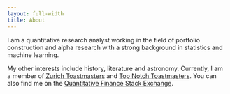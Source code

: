 ```yaml
---
layout: full-width
title: About
---
```


I am a quantitative research analyst working in the field of portfolio construction and alpha research with a strong background in statistics and machine learning.

My other interests include history, literature and astronomy. Currently, I am a member of [Zurich Toastmasters](https://www.toastmasters.org/Find-a-Club/00003906-zurich-club) and [Top Notch Toastmasters](https://www.toastmasters.org/Find-a-Club/04156916-top-notch-toastmasters-zurich). You can also find me on the [Quantitative Finance Stack Exchange](https://quant.stackexchange.com/users/5656/hans-peter-schrei).
